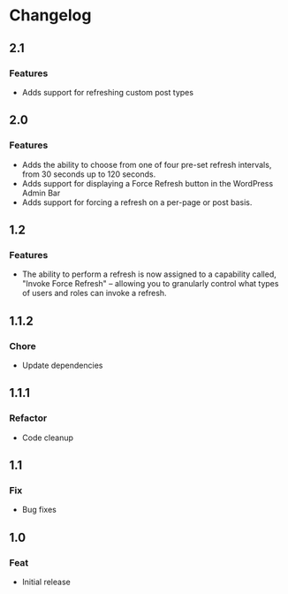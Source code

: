 # Changelog

## 2.1

### Features

* Adds support for refreshing custom post types

## 2.0

### Features

* Adds the ability to choose from one of four pre-set refresh intervals, from 30 seconds up to 120 seconds.
* Adds support for displaying a Force Refresh button in the WordPress Admin Bar
* Adds support for forcing a refresh on a per-page or post basis.

## 1.2

### Features

* The ability to perform a refresh is now assigned to a capability called, "Invoke Force Refresh" – allowing you to granularly control what types of users and roles can invoke a refresh.

## 1.1.2

### Chore

* Update dependencies

## 1.1.1

### Refactor

* Code cleanup

## 1.1

### Fix

* Bug fixes

## 1.0

### Feat

* Initial release
